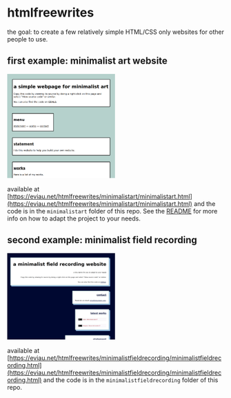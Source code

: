 # htmlfreewrites

the goal: to create a few relatively simple HTML/CSS only websites for other people to use.

## first example: minimalist art website

<img alt="visualisation of the minimalist art website" src="./minimalistart/minimalistart_demo.png" width="250px">

available at [https://eviau.net/htmlfreewrites/minimalistart/minimalistart.html](https://eviau.net/htmlfreewrites/minimalistart/minimalistart.html) and the code is in the `minimalistart` folder of this repo. See the [README](https://github.com/eviau/htmlfreewrites/blob/main/minimalistart/README.md) for more info on how to adapt the project to your needs.

## second example: minimalist field recording

<img alt="visualisation of the minimalist field recording website" src="./minimalistfieldrecording/minimalistfieldrecording.png" width="250px">

available at [https://eviau.net/htmlfreewrites/minimalistfieldrecording/minimalistfieldrecording.html](https://eviau.net/htmlfreewrites/minimalistfieldrecording/minimalistfieldrecording.html) and the code is in the `minimalistfieldrecording` folder of this repo. 
